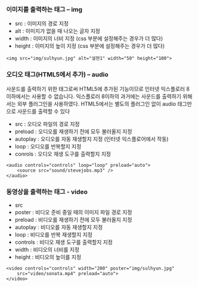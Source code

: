  ### 이미지를 출력하는 태그 – img
 - src : 이미지의 경로 지정
 - alt : 이미지가 없을 때 나오는 글자 지정
 - width : 이미지의 너비 지정 (css 부분에 설정해주는 경우가 더 많다)
 - height : 이미지의 높이 지정 (css 부분에 설정해주는 경우가 더 많다)
```
<img src="img/sulhyun.jpg" alt="설현1" width="50" height="100">  
```
 ### 오디오 태그(HTML5에서 추가) – audio  
사운드를 출력하기 위한 태그로써 HTML5에 추가된 기능이므로 인터넷 익스플로러 8 이하에서는 사용할 수 없습니다. 익스플로러 8이하의 과거에는 사운드를 출력하기 위해서는 외부 플러그인을 사용하였다. HTML5에서는 별도의 플러그인 없이 audio 태그만으로 사운드를 출력할 수 있다

 - src : 오디오 파일의 경로 지정
 - preload : 오디오를 재생하기 전에 모두 불러올지 지정
 - autoplay : 오디오를 자동 재생할지 지정 (인터넷 익스플로어에서 작동)
 - loop : 오디오를 반복할지 지정
 - conrols : 오디오 재생 도구를 출력할지 지정

```
<audio controls="controls" loop="loop" preload="auto">
    <source src="sound/stevejobs.mp3" /> 
</audio>
```

 ### 동영상을 출력하는 태그 - video
 - src
 - poster : 비디오 준비 중일 때의 이미지 파일 경로 지정
 - preload : 비디오를 재생하기 전에 모두 불러올지 지정
 - autoplay : 비디오를 자동 재생할지 지정
 - loop : 비디오를 반복 재생할지 지정
 - controls : 비디오 재생 도구를 출력할지 지정
 - width : 비디오의 너비를 지정
 - height : 비디오의 높이를 지정
```
<video controls="controls" width="200" poster="img/sulhyun.jpg"
    src="video/sonata.mp4" preload="auto">
</video>
```




